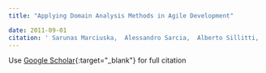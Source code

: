 ```yaml
---
title: "Applying Domain Analysis Methods in Agile Development"

date: 2011-09-01
citation: ' Sarunas Marciuska,  Alessandro Sarcia,  Alberto Sillitti,  Giancarlo Succi, &quot;Applying Domain Analysis Methods in Agile Development.&quot;, 2011.'
---
```

Use [Google Scholar](https://scholar.google.com/scholar?q=Applying+Domain+Analysis+Methods+in+Agile+Development){:target="_blank"} for full citation